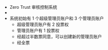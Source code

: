 - Zero Trust 审核控制系统
-
- 系统初始有 1 个超级管理员账户和 3 个管理员账户
	- 超级管理员账户有 2 投票权
	- 管理员账户有 1 投票权
	- 经超过半数票同意，可以创建新的管理员账户
	- 经全票
